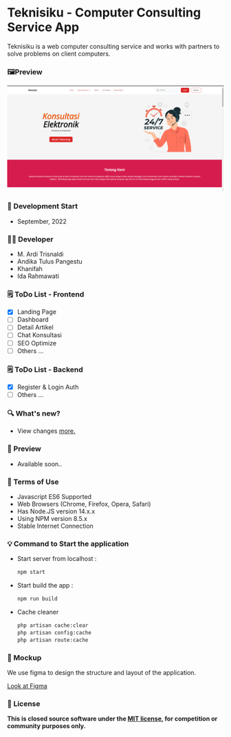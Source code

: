 # Teknisiku - Computer Consulting Service App

Teknisiku is a web computer consulting service and works with partners to solve problems on client computers.

### 🖼️Preview

![Image](/doc/preview.png)

### 📆 Development Start

-   September, 2022

### 👨‍💻 Developer

-   M. Ardi Trisnaldi
-   Andika Tulus Pangestu
-   Khanifah
-   Ida Rahmawati

### 🗒 ToDo List - Frontend

- [x] Landing Page
- [ ] Dashboard
- [ ] Detail Artikel
- [ ] Chat Konsultasi
- [ ] SEO Optimize
- [ ] Others ...

### 🗒 ToDo List - Backend

- [x] Register & Login Auth
- [ ] Others ...

### 🔍 What's new?

-   View changes [more.](../master/changelogs.md)

### 📸 Preview

-   Available soon..

### 📝 Terms of Use

-   Javascript ES6 Supported
-   Web Browsers (Chrome, Firefox, Opera, Safari)
-   Has Node.JS version 14.x.x
-   Using NPM version 8.5.x
-   Stable Internet Connection

### 💡 Command to Start the application

-   Start server from localhost :

    ```sh
    npm start
    ```

-   Start build the app :
    ```sh
    npm run build
    ```
- Cache cleaner
    ```sh
    php artisan cache:clear
    php artisan config:cache
    php artisan route:cache
    ```

### 🎨 Mockup

We use figma to design the structure and layout of the application.

[Look at Figma](https://www.figma.com/file/P6H99OL0Hb73VV5mry59MN/Konsultan?node-id=0%3A1)

### 🔐 License

**This is closed source software under the [MIT license](https://choosealicense.com/licenses/mit/), for competition or community purposes only.**
